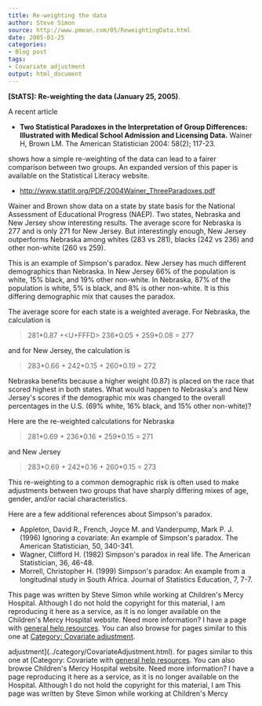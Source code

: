 ```yaml
---
title: Re-weighting the data
author: Steve Simon
source: http://www.pmean.com/05/ReweightingData.html
date: 2005-01-25
categories:
- Blog post
tags:
- Covariate adjustment
output: html_document
---
```

**[StATS]:** **Re-weighting the data (January 25,
2005)**.

A recent article

-   **Two Statistical Paradoxes in the Interpretation of Group
    Differences: Illustrated with Medical School Admission and Licensing
    Data.** Wainer H, Brown LM. The American Statistician 2004: 58(2);
    117-23.

shows how a simple re-weighting of the data can lead to a fairer
comparison between two groups. An expanded version of this paper is
available on the Statistical Literacy website.

-   <http://www.statlit.org/PDF/2004Wainer_ThreeParadoxes.pdf>

Wainer and Brown show data on a state by state basis for the National
Assessment of Educational Progress (NAEP). Two states, Nebraska and New
Jersey show interesting results. The average score for Nebraska is 277
and is only 271 for New Jersey. But interestingly enough, New Jersey
outperforms Nebraska among whites (283 vs 281), blacks (242 vs 236) and
other non-white (260 vs 259).

This is an example of Simpson\'s paradox. New Jersey has much different
demographics than Nebraska. In New Jersey 66% of the population is
white, 15% black, and 19% other non-white. In Nebraska, 87% of the
population is white, 5% is black, and 8% is other non-white. It is this
differing demographic mix that causes the paradox.

The average score for each state is a weighted average. For Nebraska,
the calculation is

> 281\*0.87 +<U+FFFD> 236\*0.05 + 259\*0.08 = 277

and for New Jersey, the calculation is

> 283\*0.66 + 242\*0.15 + 260\*0.19 = 272

Nebraska benefits because a higher weight (0.87) is placed on the race
that scored highest in both states. What would happen to Nebraska\'s and
New Jersey\'s scores if the demographic mix was changed to the overall
percentages in the U.S. (69% white, 16% black, and 15% other non-white)?

Here are the re-weighted calculations for Nebraska

> 281\*0.69 + 236\*0.16 + 259\*0.15 = 271

and New Jersey

> 283\*0.69 + 242\*0.16 + 260\*0.15 = 273

This re-weighting to a common demographic risk is often used to make
adjustments between two groups that have sharply differing mixes of age,
gender, and/or racial characteristics.

Here are a few additional references about Simpson\'s paradox.

-   Appleton, David R., French, Joyce M. and Vanderpump, Mark P. J.
    (1996) Ignoring a covariate: An example of Simpson\'s paradox. The
    American Statistician, 50, 340-341.
-   Wagner, Clifford H. (1982) Simpson\'s paradox in real life. The
    American Statistician, 36, 46-48.
-   Morrell, Christopher H. (1999) Simpson\'s paradox: An example from a
    longitudinal study in South Africa. Journal of Statistics Education,
    7, 7-7.

This page was written by Steve Simon while working at Children\'s Mercy
Hospital. Although I do not hold the copyright for this material, I am
reproducing it here as a service, as it is no longer available on the
Children\'s Mercy Hospital website. Need more information? I have a page
with [general help resources](../GeneralHelp.html). You can also browse
for pages similar to this one at [Category: Covariate
adjustment](../category/CovariateAdjustment.html).
<!---More--->
adjustment](../category/CovariateAdjustment.html).
for pages similar to this one at [Category: Covariate
with [general help resources](../GeneralHelp.html). You can also browse
Children\'s Mercy Hospital website. Need more information? I have a page
reproducing it here as a service, as it is no longer available on the
Hospital. Although I do not hold the copyright for this material, I am
This page was written by Steve Simon while working at Children\'s Mercy

<!---Do not use
**[StATS]:** **Re-weighting the data (January 25,
This page was written by Steve Simon while working at Children\'s Mercy
Hospital. Although I do not hold the copyright for this material, I am
reproducing it here as a service, as it is no longer available on the
Children\'s Mercy Hospital website. Need more information? I have a page
with [general help resources](../GeneralHelp.html). You can also browse
for pages similar to this one at [Category: Covariate
adjustment](../category/CovariateAdjustment.html).
--->

